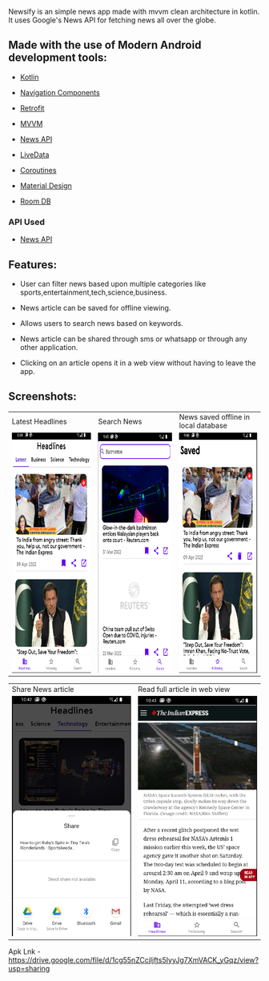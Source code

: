 Newsify is an simple news app made with mvvm clean architecture in kotlin. It uses Google's News API for fetching news all over the globe.


## Made with the use of Modern Android development tools:


- [Kotlin](https://developer.android.com/kotlin)


- [Navigation Components](https://developer.android.com/jetpack/androidx/releases/navigation)


- [Retrofit](https://square.github.io/retrofit/)


- [MVVM](https://developer.android.com/jetpack/guide)


- [News API](https://newsapi.org/)


- [LiveData](https://developer.android.com/reference/android/arch/lifecycle/LiveData)


- [Coroutines](https://developer.android.com/kotlin/coroutines)


- [Material Design](https://developer.android.com/reference/android/arch/lifecycle/LiveData) 


- [Room DB](https://developer.android.com/jetpack/androidx/releases/room)

### API Used
* [News API](https://newsapi.org/)

## Features:

- User can filter news based upon multiple categories like sports,entertainment,tech,science,business.

- News article can be saved for offline viewing.

- Allows users to search news based on keywords.

- News article can be shared through sms or whatsapp or through any other application.

- Clicking on an article opens it in a web view without having to leave the app.

## Screenshots:

<table>
  <tr>
     <td>Latest Headlines</td>
     <td>Search News</td>
     <td>News saved offline in local database</td>
  </tr>
  <tr>
    <td><img src="ss/Screenshot from 2022-04-09 09-44-30.png" width=270 height=480></td>
    <td><img src="ss/Screenshot from 2022-04-09 09-44-55.png" width=270 height=480></td>
    <td><img src="ss/Screenshot from 2022-04-09 09-46-12.png" width=270 height=480></td>
  </tr>
 </table>
 
 <table>
  <tr>
     <td>Share News article</td>
     <td>Read full article in web view</td>
  </tr>
  <tr>
    <td><img src="ss/Screenshot from 2022-04-09 10-42-23.png" width=270 height=480></td>
    <td><img src="ss/Screenshot from 2022-04-09 10-43-07.png" width=270 height=480></td>
  </tr>
 </table>


Apk Lnk - https://drive.google.com/file/d/1cg55nZCcjljfts5IyyJg7XmVACK_yGqz/view?usp=sharing
